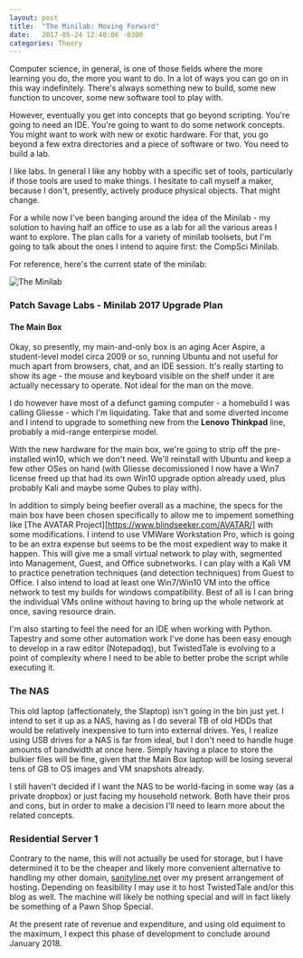 ```yaml
---
layout: post
title:  "The Minilab: Moving Forward"
date:   2017-05-24 12:40:06 -0300
categories: Theory
---
```


Computer science, in general, is one of those fields where the more learning you do, the more you want to do. In a lot of ways you can go on in this way indefinitely. There's always something new to build, some new function to uncover, some new software tool to play with.

However, eventually you get into concepts that go beyond scripting. You're going to need an IDE. You're going to want to do some network concepts. You might want to work with new or exotic hardware. For that, you go beyond a few extra directories and a piece of software or two. You need to build a lab.

I like labs. In general I like any hobby with a specific set of tools, particularly if those tools are used to make things. I hesitate to call myself a maker, because I don't, presently, actively produce physical objects. That might change.

For a while now I've been banging around the idea of the Minilab - my solution to having half an office to use as a lab for all the various areas I want to explore. The plan calls for a variety of minilab toolsets, but I'm going to talk about the ones I intend to aquire first: the CompSci Minilab.

For reference, here's the current state of the minilab:

![The Minilab](https://pbs.twimg.com/media/C-xr3U7XYAADfin.jpg:large)

### Patch Savage Labs - Minilab 2017 Upgrade Plan

#### The Main Box
Okay, so presently, my main-and-only box is an aging Acer Aspire, a student-level model circa 2009 or so, running Ubuntu and not useful for much apart from browsers, chat, and an IDE session. It's really starting to show its age - the mouse and keyboard visible on the shelf under it are actually necessary to operate. Not ideal for the man on the move.

I do however have most of a defunct gaming computer - a homebuild I was calling Gliesse - which I'm liquidating. Take that and some diverted income and I intend to upgrade to something new from the **Lenovo Thinkpad** line, probably a mid-range enterpirse model.

With the new hardware for the main box, we're going to strip off the pre-installed win10, which we don't need. We'll reinstall with Ubuntu and keep a few other OSes on hand (with Gliesse decomissioned I now have a Win7 license freed up that had its own Win10 upgrade option already used, plus probably Kali and maybe some Qubes to play with).

In addition to simply being beefier overall as a machine, the specs for the main box have been chosen specifically to allow me to impement something like [The AVATAR Project][https://www.blindseeker.com/AVATAR/] with some modifications. I intend to use VMWare Workstation Pro, which is going to be an extra expense but seems to be the most expedient way to make it happen. This will give me a small virtual network to play with, segmented into Management, Guest, and Office subnetworks. I can play with a Kali VM to practice penetration techniques (and detection techniques) from Guest to Office. I also intend to load at least one Win7/Win10 VM into the office network to test my builds for windows compatibility. Best of all is I can bring the individual VMs online without having to bring up the whole network at once, saving resource drain.

I'm also starting to feel the need for an IDE when working with Python. Tapestry and some other automation work I've done has been easy enough to develop in a raw editor (Notepadqq), but TwistedTale is evolving to a point of complexity where I need to be able to better probe the script while executing it.

### The NAS
This old laptop (affectionately, the Slaptop) isn't going in the bin just yet. I intend to set it up as a NAS, having as I do several TB of old HDDs that would be relatively inexpensive to turn into external drives. Yes, I realize using USB drives for a NAS is far from ideal, but I don't need to handle huge amounts of bandwidth at once here. Simply having a place to store the bulkier files will be fine, given that the Main Box laptop will be losing several tens of GB to OS images and VM snapshots already.

I still haven't decided if I want the NAS to be world-facing in some way (as a private dropbox) or just facing my household network. Both have their pros and cons, but in order to make a decision I'll need to learn more about the related concepts.

### Residential Server 1
Contrary to the name, this will not actually be used for storage, but I have determined it to be the cheaper and likely more convenient alternative to handling my other domain, [sanityline.net](https://www.sanityline.net) over my present arrangement of hosting. Depending on feasibility I may use it to host TwistedTale and/or this blog as well. The machine will likely be nothing special and will in fact likely be something of a Pawn Shop Special.

At the present rate of revenue and expenditure, and using old equiment to the maximum, I expect this phase of development to conclude around January 2018.